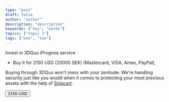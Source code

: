 ```yaml
---
type: "post"
draft: false
author: "author"
description: "description"
keywords: ["key", "words"]
topics: ["topic 1"]
tags: ["one", "two"]
---
```



Invest in 3DQuu iPrognos service
 
 - Buy it for 2150 USD (20000 SEK) (Mastercard, VISA, Amex, PayPal),

Buying through 3DQuu won't mess with your zenitude. We're handling security just like you would when it comes to protecting your most precious assets with the help of [Snipcart](https://snipcart.com/security).

<button class="btn btn-success btn-lg snipcart-add-item" 
data-item-id="3DQuu-IPROGNOS-20000SEK" 
data-item-name="3DQuu-IPROGNOS-20000SEK"  
data-item-price="1" data-item-quantity-step="2150" 
data-item-shippable="false" data-item-url="/" 
data-item-stackable="false"
data-item-description="3DQuu iPrognos Investment 2150 USD">
2150 USD
</button>

